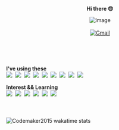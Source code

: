 <p align="center">
  <strong>Hi there 😎</strong>
</p>
<p align="center">
 <img src="https://github.com/newri0807/newri0807/assets/51315988/4a6fb530-b6e7-4156-ae8c-bd620836a7cc" alt="Image" align="center"/>
  <br/>
  <br/>
  <a href="mailto:newri0807@gmail.com">
    <img src="https://img.shields.io/badge/-Gmail-d14836?style=flat-squaree&logo=Gmail&logoColor=white" alt="Gmail" />
  </a>
</p>

 
 
</p>
<br/>
<br/>
<br/>
<p align="left">
  <strong>I've using these </strong>
  <br/>  
  <img src="https://img.shields.io/badge/Javascript-ffb13b?style=flat-square&logo=javascript&logoColor=white"/></a>&nbsp   
  <img src="https://img.shields.io/badge/react-61DAFB?style=flat-square&logo=react&logoColor=white"/></a>&nbsp  
  <img src="https://img.shields.io/badge/Tailwind CSS-06B6D4?style=flat-square&amp;logo=Tailwind CSS&amp;logoColor=white"></a>&nbsp 
  <img src="https://img.shields.io/badge/MySQL-4479A1?style=flat-square&logo=MySQL&logoColor=white"/></a>&nbsp 
  <img src="https://img.shields.io/badge/Firebase-FFCA28?style=flat-square&logo=firebase&logoColor=white"/></a>&nbsp 
  <img src="https://img.shields.io/badge/Vercel-black?style=flat&logo=Vercel&logoColor=white"/></a>&nbsp 
  <img src="https://img.shields.io/badge/Amazon%20EC2-FF9900?style=fla&logo=amazonec2&logoColor=white"/></a>&nbsp
  <img src="https://img.shields.io/badge/.NET-512BD4?style=flat-square&logo=.NET&logoColor=white"/></a>&nbsp 
  <img src="https://img.shields.io/badge/MicrosoftSQLServer-CC2927?style=flat-square&logo=microsoft&logoColor=white"/></a>&nbsp       
</p>

<p align="left">
  <strong>Interest && Learning</strong>
  <br/>
  <img src="https://img.shields.io/badge/TypeScript-3178C6?style=flat-square&logo=TypeScript&logoColor=white"/>&nbsp 
  <img src="https://img.shields.io/badge/Next.js-000000?style=flat-square&logo=Next.js&logoColor=white"/></a>&nbsp  
  <img src="https://img.shields.io/badge/Node.js-339933?style=flat-square&logo=node.js&logoColor=white"/></a>&nbsp 
  <img src="https://img.shields.io/badge/nestjs-E0234E?style=flat-square&logo=nestjs&logoColor=white"/></a>&nbsp  
  <img src="https://img.shields.io/badge/Java-007396?style=flat-square&logo=Java&logoColor=white"/></a>&nbsp
  <img src="https://img.shields.io/badge/docker-%230db7ed.svg?style=flat-squar&logo=docker&logoColor=white"/></a>&nbsp     
</p>

&nbsp;
&nbsp;
###

![Codemaker2015 wakatime stats](https://github-readme-stats.vercel.app/api/wakatime?username=newri0807&layout=compact&theme=dracula)

<!--START_SECTION:waka-->
<!--END_SECTION:waka-->
